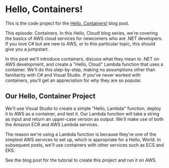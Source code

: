 # Hello, Containers!

This is the code project for the [Hello, Containers!](https://davidpallmann.hashnode.dev/hello-containers) blog post. 

This episode: Containers. In this Hello, Cloud! blog series, we're covering the basics of AWS cloud services for newcomers who are .NET developers. If you love C# but are new to AWS, or to this particular topic, this should give you a jumpstart.

In this post we'll introduce containers, discuss what they mean to .NET on AWS development, and create a "Hello, Cloud" Lambda function that uses a container. We'll do this step-by-step, making no assumptions other than familiarity with C# and Visual Studio. If you've never worked with containers, you'll get an appreciation for why they are so popular.

## Our Hello, Container Project

We'll use Visual Studio to create a simple "Hello, Lambda" function, deploy it to AWS as a container, and test it. Our Lambda function will take a string as input and return an upper-case version as output. We'll make use of both the Amazon ECR and AWS Lambda services.

The reason we're using a Lambda function is because they're one of the simplest AWS services to set up, which is appropriate for a Hello, World. In subsequent posts, we'll use containers with other services such as ECS and EKS.

See the blog post for the tutorial to create this project and run it on AWS.

